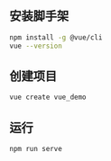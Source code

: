 
## 安装脚手架

```bash
npm install -g @vue/cli
vue --version
```

## 创建项目

```bash
vue create vue_demo
```

## 运行
```bash
npm run serve
```